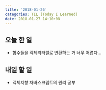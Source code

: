 ```yaml
---
title: '2018-01-26'
categories: TIL (Today I Learned)
date: 2018-01-27 14:10:08
---
```


## 오늘 한 일
* 함수들을 객체리터럴로 변환하는 거 너무 어렵다...


## 내일 할 일
* 객체지향 자바스크립트의 원리 공부
